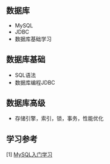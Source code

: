 ## 数据库
- MySQL
- JDBC
- 数据库基础学习


## 数据库基础
- SQL语法
- 数据库编程JDBC

## 数据库高级
- 存储引擎，索引，锁，事务，性能优化

## 学习参考
[1] [MySQL入门学习](https://www.bilibili.com/video/av56473701?p=1)

